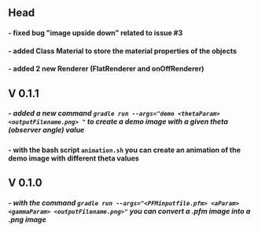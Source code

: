 ## Head
#### - fixed bug "image upside down" related to issue #3
#### - added Class Material to store the material properties of the objects
#### - added 2 new Renderer (FlatRenderer and onOffRenderer)
## V 0.1.1
##### - added a new command `gradle run --args="demo <thetaParam> <outputFilename.png> "` to create a demo image with a given theta (observer angle) value
#### - with the bash script `animation.sh` you can create an animation of the demo image with different theta values
## V 0.1.0
##### - with the command `gradle run --args="<PFMinputfile.pfm> <aParam> <gammaParam> <outputFilename.png>"` you can convert a .pfm image into a .png image 
